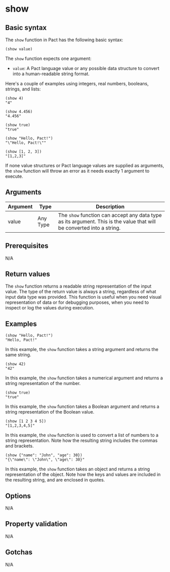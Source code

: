 # show

## Basic syntax

The `show` function in Pact has the following basic syntax:

```pact
(show value)
```

The `show` function expects one argument:

- `value`: A Pact language value or any possible data structure to convert into a human-readable string format. 

Here's a couple of examples using integers, real numbers, booleans, strings, and lists:

```pact
(show 4)
"4"

(show 4.456)
"4.456"

(show true)
"true"

(show "Hello, Pact!")
"\"Hello, Pact!\""

(show [1, 2, 3])
"[1,2,3]"
```

If none value structures or Pact language values are supplied as arguments, the `show` function will throw an error as it needs exactly 1 argument to execute.

## Arguments

| Argument | Type | Description |
| --- | --- | --- |
| value | Any Type | The `show` function can accept any data type as its argument. This is the value that will be converted into a string. |

## Prerequisites

N/A

## Return values

The `show` function returns a readable string representation of the input value. The type of the return value is always a string, regardless of what input data type was provided. This function is useful when you need visual representation of data or for debugging purposes, when you need to inspect or log the values during execution.

## Examples

```pact
(show "Hello, Pact!")
"Hello, Pact!"
```

In this example, the `show` function takes a string argument and returns the same string.

```pact
(show 42)
"42"
```

In this example, the `show` function takes a numerical argument and returns a string representation of the number.

```pact
(show true)
"true"
```

In this example, the `show` function takes a Boolean argument and returns a string representation of the Boolean value.

```pact
(show [1 2 3 4 5])
"[1,2,3,4,5]"
```

In this example, the `show` function is used to convert a list of numbers to a string representation. Note how the resulting string includes the commas and brackets.

```pact
(show {"name": "John", "age": 30})
"{\"name\": \"John\", \"age\": 30}"
```

In this example, the `show` function takes an object and returns a string representation of the object. Note how the keys and values are included in the resulting string, and are enclosed in quotes.

## Options

N/A

## Property validation

N/A

## Gotchas

N/A

